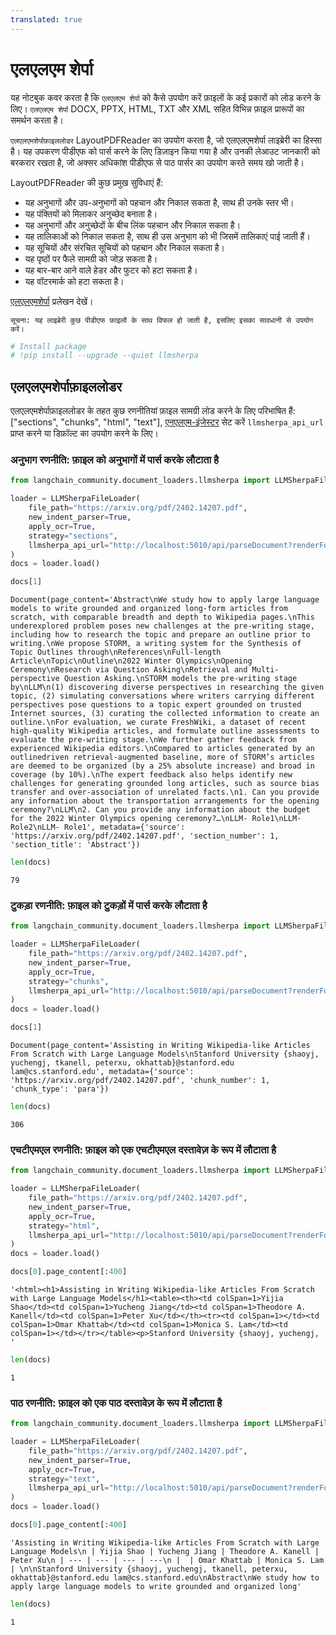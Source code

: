 ```yaml
---
translated: true
---
```


# एलएलएम शेर्पा

यह नोटबुक कवर करता है कि `एलएलएम शेर्पा` को कैसे उपयोग करें फ़ाइलों के कई प्रकारों को लोड करने के लिए। `एलएलएम शेर्पा` DOCX, PPTX, HTML, TXT और XML सहित विभिन्न फ़ाइल प्रारूपों का समर्थन करता है।

`एलएलएमशेर्पाफ़ाइललोडर` LayoutPDFReader का उपयोग करता है, जो एलएलएमशेर्पा लाइब्रेरी का हिस्सा है। यह उपकरण पीडीएफ को पार्स करने के लिए डिज़ाइन किया गया है और उनकी लेआउट जानकारी को बरकरार रखता है, जो अक्सर अधिकांश पीडीएफ से पाठ पार्सर का उपयोग करते समय खो जाती है।

LayoutPDFReader की कुछ प्रमुख सुविधाएं हैं:

* यह अनुभागों और उप-अनुभागों को पहचान और निकाल सकता है, साथ ही उनके स्तर भी।
* यह पंक्तियों को मिलाकर अनुच्छेद बनाता है।
* यह अनुभागों और अनुच्छेदों के बीच लिंक पहचान और निकाल सकता है।
* यह तालिकाओं को निकाल सकता है, साथ ही उस अनुभाग को भी जिसमें तालिकाएं पाई जाती हैं।
* यह सूचियों और संरचित सूचियों को पहचान और निकाल सकता है।
* यह पृष्ठों पर फैले सामग्री को जोड़ सकता है।
* यह बार-बार आने वाले हेडर और फुटर को हटा सकता है।
* यह वॉटरमार्क को हटा सकता है।

[एलएलएमशेर्पा](https://llmsherpa.readthedocs.io/en/latest/) प्रलेखन देखें।

`सूचना: यह लाइब्रेरी कुछ पीडीएफ फ़ाइलों के साथ विफल हो जाती है, इसलिए इसका सावधानी से उपयोग करें।`

```python
# Install package
# !pip install --upgrade --quiet llmsherpa
```

## एलएलएमशेर्पाफ़ाइललोडर

एलएलएमशेर्पाफ़ाइललोडर के तहत कुछ रणनीतियां फ़ाइल सामग्री लोड करने के लिए परिभाषित हैं: ["sections", "chunks", "html", "text"], [एनएलएम-इंजेस्टर](https://github.com/nlmatics/nlm-ingestor) सेट करें `llmsherpa_api_url` प्राप्त करने या डिफ़ॉल्ट का उपयोग करने के लिए।

### अनुभाग रणनीति: फ़ाइल को अनुभागों में पार्स करके लौटाता है

```python
from langchain_community.document_loaders.llmsherpa import LLMSherpaFileLoader

loader = LLMSherpaFileLoader(
    file_path="https://arxiv.org/pdf/2402.14207.pdf",
    new_indent_parser=True,
    apply_ocr=True,
    strategy="sections",
    llmsherpa_api_url="http://localhost:5010/api/parseDocument?renderFormat=all",
)
docs = loader.load()
```

```python
docs[1]
```

```output
Document(page_content='Abstract\nWe study how to apply large language models to write grounded and organized long-form articles from scratch, with comparable breadth and depth to Wikipedia pages.\nThis underexplored problem poses new challenges at the pre-writing stage, including how to research the topic and prepare an outline prior to writing.\nWe propose STORM, a writing system for the Synthesis of Topic Outlines through\nReferences\nFull-length Article\nTopic\nOutline\n2022 Winter Olympics\nOpening Ceremony\nResearch via Question Asking\nRetrieval and Multi-perspective Question Asking.\nSTORM models the pre-writing stage by\nLLM\n(1) discovering diverse perspectives in researching the given topic, (2) simulating conversations where writers carrying different perspectives pose questions to a topic expert grounded on trusted Internet sources, (3) curating the collected information to create an outline.\nFor evaluation, we curate FreshWiki, a dataset of recent high-quality Wikipedia articles, and formulate outline assessments to evaluate the pre-writing stage.\nWe further gather feedback from experienced Wikipedia editors.\nCompared to articles generated by an outlinedriven retrieval-augmented baseline, more of STORM’s articles are deemed to be organized (by a 25% absolute increase) and broad in coverage (by 10%).\nThe expert feedback also helps identify new challenges for generating grounded long articles, such as source bias transfer and over-association of unrelated facts.\n1. Can you provide any information about the transportation arrangements for the opening ceremony?\nLLM\n2. Can you provide any information about the budget for the 2022 Winter Olympics opening ceremony?…\nLLM- Role1\nLLM- Role2\nLLM- Role1', metadata={'source': 'https://arxiv.org/pdf/2402.14207.pdf', 'section_number': 1, 'section_title': 'Abstract'})
```

```python
len(docs)
```

```output
79
```

### टुकड़ा रणनीति: फ़ाइल को टुकड़ों में पार्स करके लौटाता है

```python
from langchain_community.document_loaders.llmsherpa import LLMSherpaFileLoader

loader = LLMSherpaFileLoader(
    file_path="https://arxiv.org/pdf/2402.14207.pdf",
    new_indent_parser=True,
    apply_ocr=True,
    strategy="chunks",
    llmsherpa_api_url="http://localhost:5010/api/parseDocument?renderFormat=all",
)
docs = loader.load()
```

```python
docs[1]
```

```output
Document(page_content='Assisting in Writing Wikipedia-like Articles From Scratch with Large Language Models\nStanford University {shaoyj, yuchengj, tkanell, peterxu, okhattab}@stanford.edu lam@cs.stanford.edu', metadata={'source': 'https://arxiv.org/pdf/2402.14207.pdf', 'chunk_number': 1, 'chunk_type': 'para'})
```

```python
len(docs)
```

```output
306
```

### एचटीएमएल रणनीति: फ़ाइल को एक एचटीएमएल दस्तावेज़ के रूप में लौटाता है

```python
from langchain_community.document_loaders.llmsherpa import LLMSherpaFileLoader

loader = LLMSherpaFileLoader(
    file_path="https://arxiv.org/pdf/2402.14207.pdf",
    new_indent_parser=True,
    apply_ocr=True,
    strategy="html",
    llmsherpa_api_url="http://localhost:5010/api/parseDocument?renderFormat=all",
)
docs = loader.load()
```

```python
docs[0].page_content[:400]
```

```output
'<html><h1>Assisting in Writing Wikipedia-like Articles From Scratch with Large Language Models</h1><table><th><td colSpan=1>Yijia Shao</td><td colSpan=1>Yucheng Jiang</td><td colSpan=1>Theodore A. Kanell</td><td colSpan=1>Peter Xu</td></th><tr><td colSpan=1></td><td colSpan=1>Omar Khattab</td><td colSpan=1>Monica S. Lam</td><td colSpan=1></td></tr></table><p>Stanford University {shaoyj, yuchengj, '
```

```python
len(docs)
```

```output
1
```

### पाठ रणनीति: फ़ाइल को एक पाठ दस्तावेज़ के रूप में लौटाता है

```python
from langchain_community.document_loaders.llmsherpa import LLMSherpaFileLoader

loader = LLMSherpaFileLoader(
    file_path="https://arxiv.org/pdf/2402.14207.pdf",
    new_indent_parser=True,
    apply_ocr=True,
    strategy="text",
    llmsherpa_api_url="http://localhost:5010/api/parseDocument?renderFormat=all",
)
docs = loader.load()
```

```python
docs[0].page_content[:400]
```

```output
'Assisting in Writing Wikipedia-like Articles From Scratch with Large Language Models\n | Yijia Shao | Yucheng Jiang | Theodore A. Kanell | Peter Xu\n | --- | --- | --- | ---\n |  | Omar Khattab | Monica S. Lam | \n\nStanford University {shaoyj, yuchengj, tkanell, peterxu, okhattab}@stanford.edu lam@cs.stanford.edu\nAbstract\nWe study how to apply large language models to write grounded and organized long'
```

```python
len(docs)
```

```output
1
```
